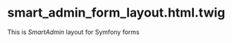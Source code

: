 smart_admin_form_layout.html.twig
=================================

This is *SmartAdmin* layout for Symfony forms

